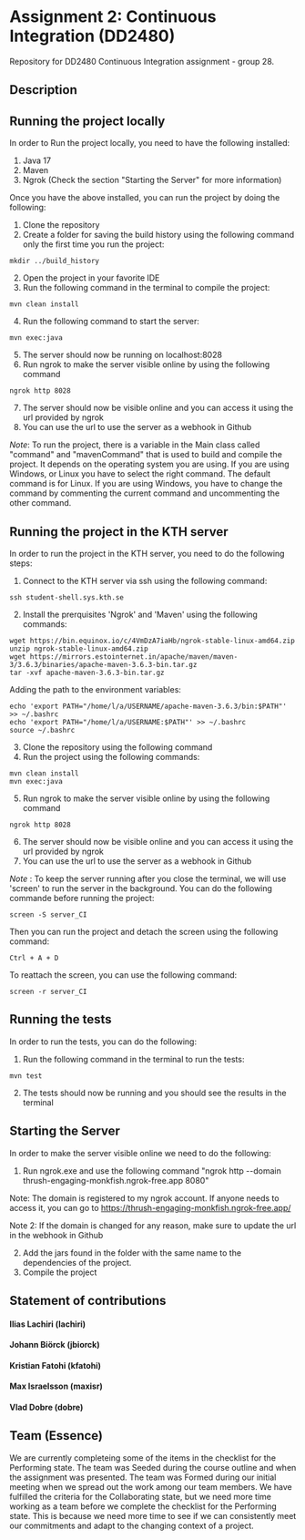 # Assignment 2: Continuous Integration (DD2480)
Repository for DD2480 Continuous Integration assignment - group 28.

## Description

## Running the project locally
In order to Run the project locally, you need to have the following installed:
1) Java 17
2) Maven
3) Ngrok (Check the section "Starting the Server" for more information)


Once you have the above installed, you can run the project by doing the following:

1) Clone the repository
2) Create a folder for saving the build history using the following command only the first time you run the project:
```
mkdir ../build_history
```
2) Open the project in your favorite IDE
3) Run the following command in the terminal to compile the project:
```
mvn clean install
```
4) Run the following command to start the server:
```
mvn exec:java
```
5) The server should now be running on localhost:8028
6) Run ngrok to make the server visible online by using the following command 
```
ngrok http 8028
```
7) The server should now be visible online and you can access it using the url provided by ngrok
8) You can use the url to use the server as a webhook in Github 

*Note*: To run the project, there is a variable in the Main class called "command" and "mavenCommand" that is used to build and compile the project. It depends on the operating system you are using. If you are using Windows, or Linux you have to select the right command. The default command is for Linux. If you are using Windows, you have to change the command by commenting the current command and uncommenting the other command.

## Running the project in the KTH server
In order to run the project in the KTH server, you need to do the following steps:
1) Connect to the KTH server via ssh using the following command:
```
ssh student-shell.sys.kth.se
```
2) Install the prerquisites 'Ngrok' and 'Maven' using the following commands:
```
wget https://bin.equinox.io/c/4VmDzA7iaHb/ngrok-stable-linux-amd64.zip
unzip ngrok-stable-linux-amd64.zip
wget https://mirrors.estointernet.in/apache/maven/maven-3/3.6.3/binaries/apache-maven-3.6.3-bin.tar.gz
tar -xvf apache-maven-3.6.3-bin.tar.gz
```
Adding the path to the environment variables:
```
echo 'export PATH="/home/l/a/USERNAME/apache-maven-3.6.3/bin:$PATH"' >> ~/.bashrc
echo 'export PATH="/home/l/a/USERNAME:$PATH"' >> ~/.bashrc
source ~/.bashrc
```
3) Clone the repository using the following command
4) Run the project using the following commands:
```
mvn clean install
mvn exec:java
```
5) Run ngrok to make the server visible online by using the following command 
```
ngrok http 8028
```
6) The server should now be visible online and you can access it using the url provided by ngrok
7) You can use the url to use the server as a webhook in Github

*Note* : To keep the server running after you close the terminal, we will use 'screen' to run the server in the background. You can do the following commande before running the project:
```
screen -S server_CI
```
Then you can run the project and detach the screen using the following command:
```
Ctrl + A + D
``` 
To reattach the screen, you can use the following command:
```
screen -r server_CI
```

## Running the tests
In order to run the tests, you can do the following:
1) Run the following command in the terminal to run the tests:
```
mvn test
```
2) The tests should now be running and you should see the results in the terminal

## Starting the Server
In order to make the server visible online we need to do the following:
1) Run ngrok.exe and use the following command "ngrok http --domain thrush-engaging-monkfish.ngrok-free.app 8080"

Note: The domain is registered to my ngrok account. If anyone needs to access it, you can go to https://thrush-engaging-monkfish.ngrok-free.app/

Note 2: If the domain is changed for any reason, make sure to update the url in the webhook in Github

2) Add the jars found in the folder with the same name to the dependencies of the project.
3) Compile the project

## Statement of contributions
#### Ilias Lachiri (lachiri)

#### Johann Biörck (jbiorck)

#### Kristian Fatohi (kfatohi)

#### Max Israelsson (maxisr)

#### Vlad Dobre (dobre)

## Team (Essence)
We are currently completeing some of the items in the checklist for the Performing state. The team was Seeded during the course outline and when the assignment was presented. The team was Formed during our initial meeting when we spread out the work among our team members. We have fulfilled the criteria for the Collaborating state, but we need more time working as a team before we complete the checklist for the Performing state. This is because we need more time to see if we can consistently meet our commitments and adapt to the changing context of a project.

